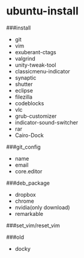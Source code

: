 # ubuntu-install

###install
- git
- vim
- exuberant-ctags
- valgrind
- unity-tweak-tool
- classicmenu-indicator
- synaptic
- shutter
- eclipse
- filezilla
- codeblocks
- vlc
- grub-customizer
- indicator-sound-switcher
- rar
- Cairo-Dock
	
###git_config
- name
- email
- core.editor

###deb_package
- dropbox
- chrome
- nvidia(only download)
- remarkable

###set_vim/reset_vim


###old
- docky